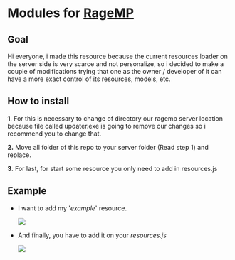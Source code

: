 # Modules for [RageMP](https://rage.mp/)

## Goal

Hi everyone, i made this resource because the current resources loader on the server side is very scarce and not personalize, so i decided to make a couple of modifications trying that one as the owner / developer of it can have a more exact control of its resources, models, etc.

## How to install

**1**. For this is necessary to change of directory our ragemp server location because file called updater.exe is going to remove our changes so i recommend you to change that.

**2.** Move all folder of this repo to your server folder (Read step 1) and replace.

**3**. For last, for start some resource you only need to add in resources.js

## Example

- I want to add my '_example_' resource.
  
  ![](https://cdn.discordapp.com/attachments/869374902275301377/1037905529688834138/image.png)

- And finally, you have to add it on your _resources.js_
  
  ![](https://cdn.discordapp.com/attachments/869374902275301377/1037907539616092261/image.png)

